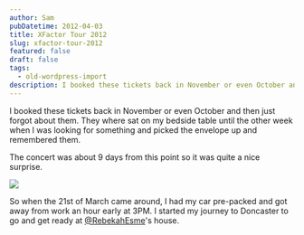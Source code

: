 ```yaml
---
author: Sam
pubDatetime: 2012-04-03
title: XFactor Tour 2012
slug: xfactor-tour-2012
featured: false
draft: false
tags:
  - old-wordpress-import
description: I booked these tickets back in November or even October and then just forgot about them They where sat on my bedside table until the other week when I was looki...
---
```


I booked these tickets back in November or even October and then just forgot about them. They where sat on my bedside table until the other week when I was looking for something and picked the envelope up and remembered them. 

The concert was about 9 days from this point so it was quite a nice surprise. 

[![](https://blog.bonxy.net/wp-content/uploads/2012/04/Sheffield-20120321-00281.jpg)](https://blog.bonxy.net/wp-content/uploads/2012/04/Sheffield-20120321-00281.jpg)

So when the 21st of March came around, I had my car pre-packed and got away from work an hour early at 3PM. I started my journey to Doncaster to go and get ready at [@RebekahEsme](http://rebekahesme.com)'s house.